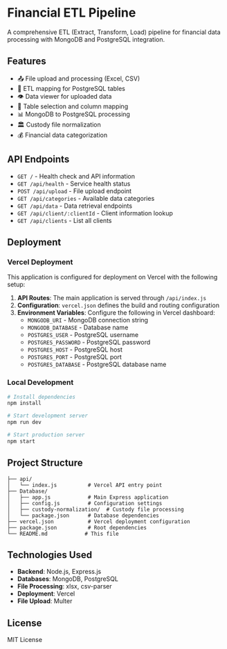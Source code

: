 # Financial ETL Pipeline

A comprehensive ETL (Extract, Transform, Load) pipeline for financial data processing with MongoDB and PostgreSQL integration.

## Features

- 📤 File upload and processing (Excel, CSV)
- 🔄 ETL mapping for PostgreSQL tables
- 👁️ Data viewer for uploaded data
- 🎯 Table selection and column mapping
- 📊 MongoDB to PostgreSQL processing
- 🏛️ Custody file normalization
- 💰 Financial data categorization

## API Endpoints

- `GET /` - Health check and API information
- `GET /api/health` - Service health status
- `POST /api/upload` - File upload endpoint
- `GET /api/categories` - Available data categories
- `GET /api/data` - Data retrieval endpoints
- `GET /api/client/:clientId` - Client information lookup
- `GET /api/clients` - List all clients

## Deployment

### Vercel Deployment

This application is configured for deployment on Vercel with the following setup:

1. **API Routes**: The main application is served through `/api/index.js`
2. **Configuration**: `vercel.json` defines the build and routing configuration
3. **Environment Variables**: Configure the following in Vercel dashboard:
   - `MONGODB_URI` - MongoDB connection string
   - `MONGODB_DATABASE` - Database name
   - `POSTGRES_USER` - PostgreSQL username
   - `POSTGRES_PASSWORD` - PostgreSQL password
   - `POSTGRES_HOST` - PostgreSQL host
   - `POSTGRES_PORT` - PostgreSQL port
   - `POSTGRES_DATABASE` - PostgreSQL database name

### Local Development

```bash
# Install dependencies
npm install

# Start development server
npm run dev

# Start production server
npm start
```

## Project Structure

```
├── api/
│   └── index.js          # Vercel API entry point
├── Database/
│   ├── app.js            # Main Express application
│   ├── config.js         # Configuration settings
│   ├── custody-normalization/  # Custody file processing
│   └── package.json      # Database dependencies
├── vercel.json           # Vercel deployment configuration
├── package.json          # Root dependencies
└── README.md            # This file
```

## Technologies Used

- **Backend**: Node.js, Express.js
- **Databases**: MongoDB, PostgreSQL
- **File Processing**: xlsx, csv-parser
- **Deployment**: Vercel
- **File Upload**: Multer

## License

MIT License 